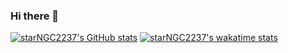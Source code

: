 ### Hi there 👋
[![starNGC2237's GitHub stats](https://github-readme-stats.vercel.app/api?username=starNGC2237)](https://github.com/starNGC2237/waka-box)
[![starNGC2237's wakatime stats](https://github-readme-stats.vercel.app/api/wakatime?username=starNGC2237&layout=compact)](https://github.com/starNGC2237)
